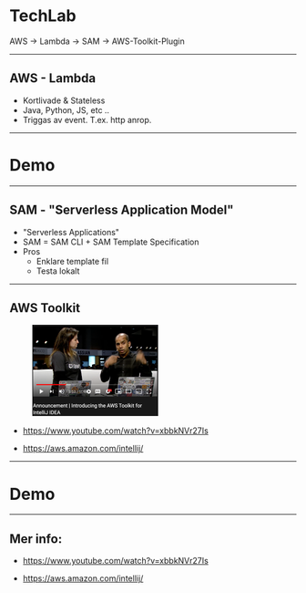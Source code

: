 # TechLab
<!-- .slide: style="text-align: left;"> -->
AWS -> Lambda -> SAM -> AWS-Toolkit-Plugin

---

## AWS - Lambda
<!-- .slide: style="text-align: left;"> -->
- Kortlivade & Stateless <!-- .element: class="fragment" data-fragment-index="1" -->
- Java, Python, JS, etc .. <!-- .element: class="fragment" data-fragment-index="2" -->
- Triggas av event. T.ex. http anrop.<!-- .element: class="fragment" data-fragment-index="3" -->

---

# Demo

---

## SAM - "Serverless Application Model"
<!-- .slide: style="text-align: left;"> -->
- "Serverless Applications" <!-- .element: class="fragment" data-fragment-index="1" -->
- SAM = SAM CLI + SAM Template Specification <!-- .element: class="fragment" data-fragment-index="2" -->
- Pros<!-- .element: class="fragment" data-fragment-index="3" -->
	- Enklare template fil<!-- .element: class="fragment" data-fragment-index="4" -->
	- Testa lokalt<!-- .element: class="fragment" data-fragment-index="5" -->


---

## AWS Toolkit
<!-- .slide: style="text-align: left;"> -->

<figure>
  <img src="img_1.png" alt="my alt text" height="160" width="221"/>
</figure>

* https://www.youtube.com/watch?v=xbbkNVr27Is

* https://aws.amazon.com/intellij/

---

# Demo

---

## Mer info:

* https://www.youtube.com/watch?v=xbbkNVr27Is

* https://aws.amazon.com/intellij/






